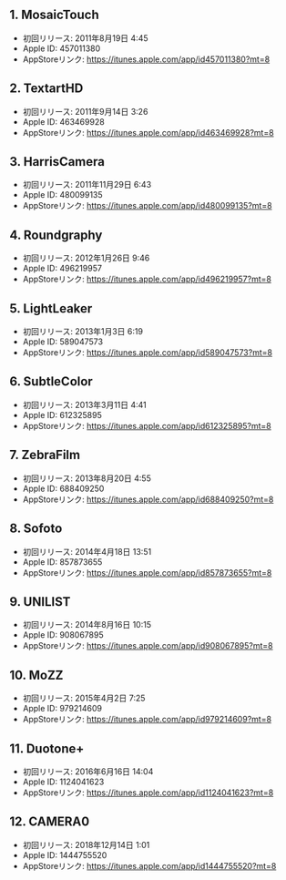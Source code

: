 ## 1. MosaicTouch
 - 初回リリース: 2011年8月19日 4:45
 - Apple ID: 457011380
 - AppStoreリンク: https://itunes.apple.com/app/id457011380?mt=8

## 2. TextartHD
 - 初回リリース: 2011年9月14日 3:26
 - Apple ID: 463469928
 - AppStoreリンク: https://itunes.apple.com/app/id463469928?mt=8

## 3. HarrisCamera
 - 初回リリース: 2011年11月29日 6:43
 - Apple ID: 480099135
 - AppStoreリンク: https://itunes.apple.com/app/id480099135?mt=8

## 4. Roundgraphy
 - 初回リリース: 2012年1月26日 9:46
 - Apple ID: 496219957
 - AppStoreリンク: https://itunes.apple.com/app/id496219957?mt=8

## 5. LightLeaker
 - 初回リリース: 2013年1月3日 6:19
 - Apple ID: 589047573
 - AppStoreリンク: https://itunes.apple.com/app/id589047573?mt=8
 
## 6. SubtleColor
 - 初回リリース: 2013年3月11日 4:41
 - Apple ID: 612325895
 - AppStoreリンク: https://itunes.apple.com/app/id612325895?mt=8
 
## 7. ZebraFilm
 - 初回リリース: 2013年8月20日 4:55
 - Apple ID: 688409250
 - AppStoreリンク: https://itunes.apple.com/app/id688409250?mt=8

## 8. Sofoto
 - 初回リリース: 2014年4月18日 13:51
 - Apple ID: 857873655
 - AppStoreリンク: https://itunes.apple.com/app/id857873655?mt=8

## 9. UNILIST
 - 初回リリース: 2014年8月16日 10:15
 - Apple ID: 908067895
 - AppStoreリンク: https://itunes.apple.com/app/id908067895?mt=8
 
## 10. MoZZ
 - 初回リリース: 2015年4月2日 7:25
 - Apple ID: 979214609
 - AppStoreリンク: https://itunes.apple.com/app/id979214609?mt=8

## 11. Duotone+
 - 初回リリース: 2016年6月16日 14:04
 - Apple ID: 1124041623
 - AppStoreリンク: https://itunes.apple.com/app/id1124041623?mt=8

## 12. CAMERA0
 - 初回リリース: 2018年12月14日 1:01
 - Apple ID: 1444755520
 - AppStoreリンク: https://itunes.apple.com/app/id1444755520?mt=8




